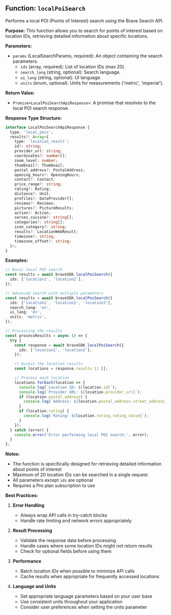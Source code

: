 <!--priority:low-->

## Function: `localPoiSearch`

Performs a local POI (Points of Interest) search using the Brave Search API.

**Purpose:**
This function allows you to search for points of interest based on location IDs, retrieving detailed information about specific locations.

**Parameters:**

- `params` (LocalSearchParams, required): An object containing the search parameters.
  - `ids` (array<string>, required): List of location IDs (max 20).
  - `search_lang` (string, optional): Search language.
  - `ui_lang` (string, optional): UI language.
  - `units` (enum, optional): Units for measurements ('metric', 'imperial').

**Return Value:**

- `Promise<LocalPoiSearchApiResponse>`: A promise that resolves to the local POI search response.

**Response Type Structure:**

```typescript
interface LocalPoiSearchApiResponse {
  type: 'local_pois';
  results?: Array<{
    type: 'location_result';
    id?: string;
    provider_url: string;
    coordinates?: number[];
    zoom_level: number;
    thumbnail?: Thumbnail;
    postal_address?: PostalAddress;
    opening_hours?: OpeningHours;
    contact?: Contact;
    price_range?: string;
    rating?: Rating;
    distance?: Unit;
    profiles?: DataProvider[];
    reviews?: Reviews;
    pictures?: PictureResults;
    action?: Action;
    serves_cuisine?: string[];
    categories?: string[];
    icon_category?: string;
    results?: LocationWebResult;
    timezone?: string;
    timezone_offset?: string;
  }>;
}
```

**Examples:**

```typescript
// Basic local POI search
const results = await braveSDK.localPoiSearch({
  ids: ['location1', 'location2'],
});

// Advanced search with multiple parameters
const results = await braveSDK.localPoiSearch({
  ids: ['location1', 'location2', 'location3'],
  search_lang: 'en',
  ui_lang: 'en',
  units: 'metric',
});

// Processing the results
const processResults = async () => {
  try {
    const response = await braveSDK.localPoiSearch({
      ids: ['location1', 'location2'],
    });

    // Access the location results
    const locations = response.results || [];

    // Process each location
    locations.forEach(location => {
      console.log(`Location ID: ${location.id}`);
      console.log(`Provider URL: ${location.provider_url}`);
      if (location.postal_address) {
        console.log(`Address: ${location.postal_address.street_address}`);
      }
      if (location.rating) {
        console.log(`Rating: ${location.rating.rating_value}`);
      }
    });
  } catch (error) {
    console.error('Error performing local POI search:', error);
  }
};
```

**Notes:**

- The function is specifically designed for retrieving detailed information about points of interest
- Maximum of 20 location IDs can be searched in a single request
- All parameters except `ids` are optional
- Requires a Pro plan subscription to use

**Best Practices:**

1. **Error Handling**

   - Always wrap API calls in try-catch blocks
   - Handle rate limiting and network errors appropriately

2. **Result Processing**

   - Validate the response data before processing
   - Handle cases where some location IDs might not return results
   - Check for optional fields before using them

3. **Performance**

   - Batch location IDs when possible to minimize API calls
   - Cache results when appropriate for frequently accessed locations

4. **Language and Units**
   - Set appropriate language parameters based on your user base
   - Use consistent units throughout your application
   - Consider user preferences when setting the units parameter
